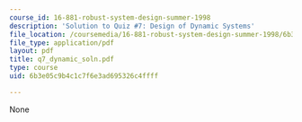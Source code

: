 ```yaml
---
course_id: 16-881-robust-system-design-summer-1998
description: 'Solution to Quiz #7: Design of Dynamic Systems'
file_location: /coursemedia/16-881-robust-system-design-summer-1998/6b3e05c9b4c1c7f6e3ad695326c4ffff_q7_dynamic_soln.pdf
file_type: application/pdf
layout: pdf
title: q7_dynamic_soln.pdf
type: course
uid: 6b3e05c9b4c1c7f6e3ad695326c4ffff

---
```

None